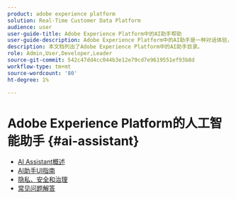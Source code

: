 ```yaml
---
product: adobe experience platform
solution: Real-Time Customer Data Platform
audience: user
user-guide-title: Adobe Experience Platform中的AI助手帮助
user-guide-description: Adobe Experience Platform中的AI助手是一种对话体验，可用于加快Adobe应用程序中的工作流程。 您可以使用AI Assistant更好地了解产品知识、排除问题或搜索信息并查找运营见解。
description: 本文档列出了Adobe Experience Platform中的AI助手目录。
role: Admin,User,Developer,Leader
source-git-commit: 542c47dd4cc044b3e12e79cd7e9619551ef93b8d
workflow-type: tm+mt
source-wordcount: '80'
ht-degree: 1%

---
```



# Adobe Experience Platform的人工智能助手 {#ai-assistant}

* [AI Assistant概述](home.md)
* [AI助手UI指南](ui-guide.md)
* [隐私、安全和治理](privacy.md)
* [常见问题解答](faq.md)